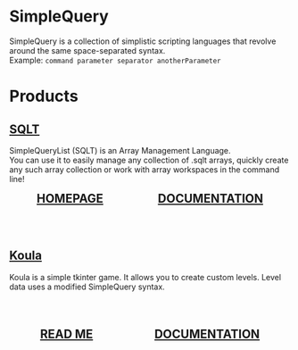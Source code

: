 # SimpleQuery
SimpleQuery is a collection of simplistic scripting languages that revolve around the same space-separated syntax.  
Example: `command parameter separator anotherParameter`
# Products
## [SQLT](https://github.com/kingpvz/SQLT)
SimpleQueryList (SQLT) is an Array Management Language.  
You can use it to easily manage any collection of .sqlt arrays, quickly create any such array collection or work with array workspaces in the command line!  
<div style="display: flex; justify-content: space-around; font-size: 1.5em;"><a href="https://kingpvz.github.io/projects/sqlt/" target="_blank"><b>HOMEPAGE</b></a>
<a href="https://kingpvz.github.io/projects/sqlt/docs" target="_blank"><b>DOCUMENTATION</b></a></div>

<br><br>

## [Koula](https://github.com/kingpvz/Koula)
Koula is a simple tkinter game. It allows you to create custom levels. Level data uses a modified SimpleQuery syntax.
<div style="display: flex; justify-content: space-around; font-size: 1.5em;"><a style="margin: 10%" href="https://github.com/kingpvz/Koula?tab=readme-ov-file#how-to-play" target="_blank"><b>READ ME</b></a>
<a style="margin: 10%" href="https://github.com/kingpvz/Koula?tab=readme-ov-file#documentation" target="_blank"><b>DOCUMENTATION</b></a></div>
